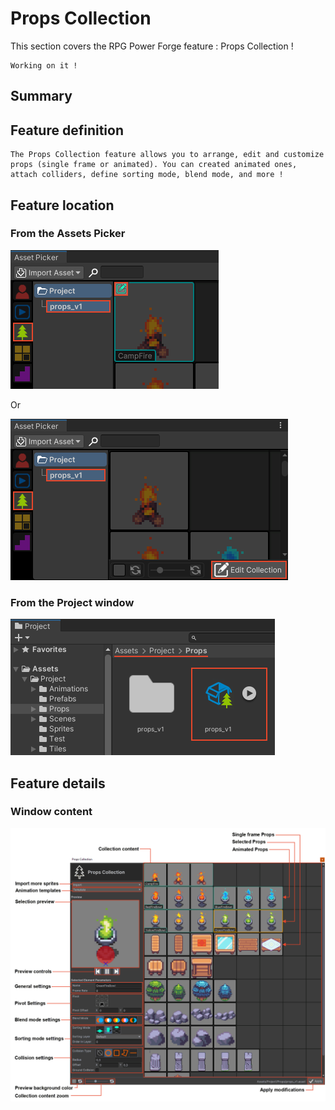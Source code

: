 # Props Collection

This section covers the RPG Power Forge feature : Props Collection !

```admonish warning title="🛠️"
Working on it !
```

## Summary

## Feature definition
```admonish summary title="Props Collection"
The Props Collection feature allows you to arrange, edit and customize props (single frame or animated). You can created animated ones, attach colliders, define sorting mode, blend mode, and more !
```

## Feature location

### From the Assets Picker
![import_animation_window.png](../../../../../../media/user_manual/assets_management/props_collection/window_location_asset_picker_1.png)

Or

![import_animation_window.png](../../../../../../media/user_manual/assets_management/props_collection/window_location_asset_picker_2.png)

### From the Project window
![import_animation_window.png](../../../../../../media/user_manual/assets_management/props_collection/window_location_project.png)
## Feature details

### Window content
![import_animation_window.png](../../../../../../media/user_manual/assets_management/props_collection/window_content.gif)